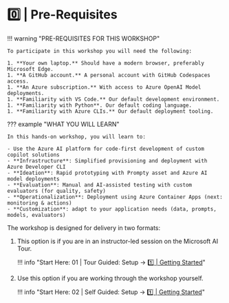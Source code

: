 #  0️⃣ | Pre-Requisites

!!! warning "PRE-REQUISITES FOR THIS WORKSHOP"

    To participate in this workshop you will need the following:

    1. **Your own laptop.** Should have a modern browser, preferably Microsoft Edge.
    1. **A GitHub account.** A personal account with GitHub Codespaces access.
    1. **An Azure subscription.** With access to Azure OpenAI Model deployments.
    1. **Familiarity with VS Code.** Our default development environment.
    1. **Familiarity with Python**. Our default coding language.
    1. **Familiarity with Azure CLIs.** Our default deployment tooling.

??? example "WHAT YOU WILL LEARN"

    In this hands-on workshop, you will learn to:

    - Use the Azure AI platform for code-first development of custom copilot solutions
    - **Infrastructure**: Simplified provisioning and deployment with Azure Developer CLI
    - **Ideation**: Rapid prototyping with Prompty asset and Azure AI model deployments
    - **Evaluation**: Manual and AI-assisted testing with custom evaluators (for quality, safety)
    - **Operationalization**: Deployment using Azure Container Apps (next: monitoring & actions)
    - **Customization**: adapt to your application needs (data, prompts, models, evaluators)

The workshop is designed for delivery in two formats:

1. This option is if you are in an instructor-led session on the Microsoft AI Tour.

    !!! info "Start Here: 01 | Tour Guided: Setup → [1️⃣ | Getting Started](./../01-Tour-Guide-Setup/01-setup.md)"

1. Use this option if you are working through the workshop yourself.

    !!! info "Start Here: 02 | Self Guided: Setup → [1️⃣ | Getting Started](./../02-Self-Guide-Setup/01-setup.md)"

    


